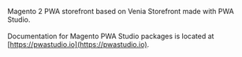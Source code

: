 Magento 2 PWA storefront based on Venia Storefront made with PWA Studio.  
<br/>
Documentation for Magento PWA Studio packages is located at [https://pwastudio.io](https://pwastudio.io).
